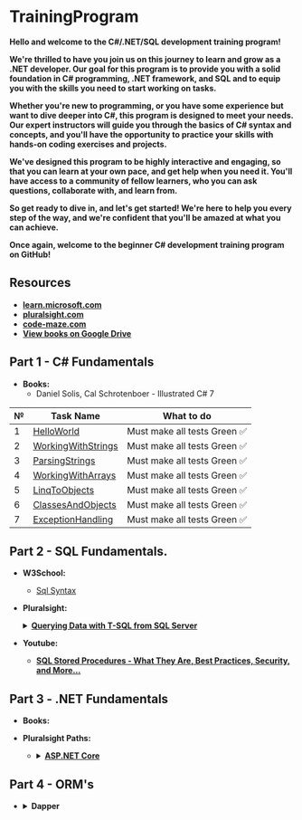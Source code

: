 # TrainingProgram

**Hello and welcome to the C#/.NET/SQL development training program!**

**We're thrilled to have you join us on this journey to learn and grow as a .NET developer. Our goal for this program is to provide you with a solid foundation in C# programming, .NET framework, and SQL and to equip you with the skills you need to start working on tasks.**

**Whether you're new to programming, or you have some experience but want to dive deeper into C#, this program is designed to meet your needs. Our expert instructors will guide you through the basics of C# syntax and concepts, and you'll have the opportunity to practice your skills with hands-on coding exercises and projects.**

**We've designed this program to be highly interactive and engaging, so that you can learn at your own pace, and get help when you need it. You'll have access to a community of fellow learners, who you can ask questions, collaborate with, and learn from.**

**So get ready to dive in, and let's get started! We're here to help you every step of the way, and we're confident that you'll be amazed at what you can achieve.**

**Once again, welcome to the beginner C# development training program on GitHub!**

## Resources

- <a href="https://learn.microsoft.com/en-us/">**learn.microsoft.com**</a>
- <a href="https://app.pluralsight.com/library/">**pluralsight.com**</a>
- <a href="https://code-maze.com/">**code-maze.com**</a>
- <a href="https://drive.google.com/drive/u/5/folders/0APnGHKQXjx1OUk9PVA">**View books on Google Drive**</a>

<h2>Part 1 - C# Fundamentals</h2>

- **Books:**
  - Daniel Solis, Cal Schrotenboer - Illustrated C# 7
  
| **№** | **Task Name** | **What to do** |
| ------------- | --------------------------- | -------------------- |
| 1  | <a href="https://github.com/ImesashviliIrakli/HelloWorld">HelloWorld  </a>| Must make all tests Green ✅|
| 2  | <a href="https://github.com/ImesashviliIrakli/WorkingWithStrings">WorkingWithStrings</a> | Must make all tests Green ✅ |
| 3  | <a href="https://github.com/ImesashviliIrakli/ParsingStrings">ParsingStrings</a> | Must make all tests Green ✅ |
| 4  | <a href="https://github.com/ImesashviliIrakli/WorkingWithArrays">WorkingWithArrays</a> | Must make all tests Green  ✅|
| 5  | <a href="https://github.com/ImesashviliIrakli/LinqToObjects">LinqToObjects</a> | Must make all tests Green ✅|
| 6  | <a href="https://github.com/ImesashviliIrakli/ClassesAndObjects">ClassesAndObjects</a> | Must make all tests Green ✅|
| 7  | <a href="https://github.com/ImesashviliIrakli/ExceptionHandling">ExceptionHandling</a> | Must make all tests Green ✅|

<h2>Part 2 - SQL Fundamentals.</h2>

- **W3School:**
  
  - <summary><a href="https://www.w3schools.com/sql/default.asp">Sql Syntax</a></summary>

- **Pluralsight:**

  <details><summary><a href="https://app.pluralsight.com/paths/skill/querying-data-with-t-sql-from-sql-server"><strong>Querying Data with T-SQL from SQL Server</strong></a></summary>
      <ul>
        <li>Querying Data Using T-SQL.</li>
        <li>Combining and Filtering Data with T-SQL 2019.</li>
        <li>T-SQL Data Manipulation Playbook.</li>
        <li>T-SQL Functions Playbook.</li>
        <li>Handling Errors in T-SQL.</li>
      </ul>
    </details>
    
- **Youtube:**
  
   - <summary><a href="https://www.youtube.com/watch?v=Sggdhot-MoM"><strong>SQL Stored Procedures - What They Are, Best Practices, Security, and More...</strong></a></summary>
      
    
    
<h2>Part 3 - .NET Fundamentals</h2>

- **Books:**

- **Pluralsight Paths:**

  - <details><summary><a href="https://app.pluralsight.com/paths/skill/aspnet-core-6"><strong>ASP.NET Core</strong></a></summary>
      <ul>
        <li>ASP.NET Core: Big Picture.</li>
        <li>ASP.NET Core Fundamentals.</li>
        <li>Debugging and Error Hangling in ASP.NET Core .</li>
        <li>Loggin and Monitorying in ASP.NET Core .</li>
        <li>Dependency Injection in ASP.NET Core .</li>
      </ul>
    </details>
    
<h2>Part 4 - ORM's</h2>

  - <details><summary><strong>Dapper</strong></summary>
      <ul>
        <li>Dappers Official Documentaion: <a href="https://dapper-tutorial.net/dapper">Click Here</a></li>
        <li>Pluralsight: <a href="https://dapper-tutorial.net/dapper](https://app.pluralsight.com/library/courses/getting-started-dapper/table-of-contents">Dapper Getting Started</a></li>
      </ul>
    </details>
  
 
   
